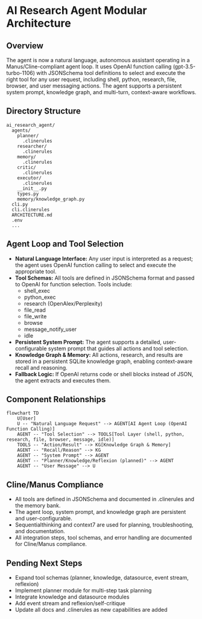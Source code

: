 # AI Research Agent Modular Architecture

## Overview

The agent is now a natural language, autonomous assistant operating in a Manus/Cline-compliant agent loop. It uses OpenAI function calling (gpt-3.5-turbo-1106) with JSONSchema tool definitions to select and execute the right tool for any user request, including shell, python, research, file, browser, and user messaging actions. The agent supports a persistent system prompt, knowledge graph, and multi-turn, context-aware workflows.

## Directory Structure

```
ai_research_agent/
  agents/
    planner/
      .clinerules
    researcher/
      .clinerules
    memory/
      .clinerules
    critic/
      .clinerules
    executor/
      .clinerules
    __init__.py
    types.py
    memory/knowledge_graph.py
  cli.py
  cli.clinerules
  ARCHITECTURE.md
  .env
  ...
```

## Agent Loop and Tool Selection

- **Natural Language Interface:** Any user input is interpreted as a request; the agent uses OpenAI function calling to select and execute the appropriate tool.
- **Tool Schemas:** All tools are defined in JSONSchema format and passed to OpenAI for function selection. Tools include:
  - shell_exec
  - python_exec
  - research (OpenAlex/Perplexity)
  - file_read
  - file_write
  - browse
  - message_notify_user
  - idle
- **Persistent System Prompt:** The agent supports a detailed, user-configurable system prompt that guides all actions and tool selection.
- **Knowledge Graph & Memory:** All actions, research, and results are stored in a persistent SQLite knowledge graph, enabling context-aware recall and reasoning.
- **Fallback Logic:** If OpenAI returns code or shell blocks instead of JSON, the agent extracts and executes them.

## Component Relationships

```mermaid
flowchart TD
    U[User]
    U -- "Natural Language Request" --> AGENT[AI Agent Loop (OpenAI Function Calling)]
    AGENT -- "Tool Selection" --> TOOLS[Tool Layer (shell, python, research, file, browser, message, idle)]
    TOOLS -- "Action/Result" --> KG[Knowledge Graph & Memory]
    AGENT -- "Recall/Reason" --> KG
    AGENT -- "System Prompt" --> AGENT
    AGENT -- "Planner/Knowledge/Reflexion (planned)" --> AGENT
    AGENT -- "User Message" --> U
```

## Cline/Manus Compliance

- All tools are defined in JSONSchema and documented in .clinerules and the memory bank.
- The agent loop, system prompt, and knowledge graph are persistent and user-configurable.
- Sequentialthinking and context7 are used for planning, troubleshooting, and documentation.
- All integration steps, tool schemas, and error handling are documented for Cline/Manus compliance.

## Pending Next Steps

- Expand tool schemas (planner, knowledge, datasource, event stream, reflexion)
- Implement planner module for multi-step task planning
- Integrate knowledge and datasource modules
- Add event stream and reflexion/self-critique
- Update all docs and .clinerules as new capabilities are added
